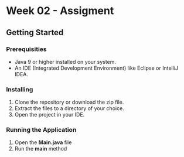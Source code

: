 # Week 02 - Assigment



## Getting Started

### Prerequisities

- Java 9 or higher installed on your system.
- An IDE (Integrated Development Environment) like Eclipse or IntelliJ IDEA.

### Installing

1. Clone the repository or download the zip file.
2. Extract the files to a directory of your choice.
3. Open the project in your IDE.

### Running the Application

1. Open the **Main.java** file
2. Run the **main** method

